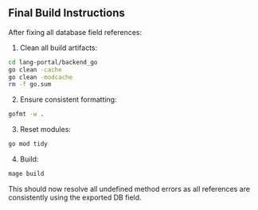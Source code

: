 ## Final Build Instructions

After fixing all database field references:

1. Clean all build artifacts:
```bash
cd lang-portal/backend_go
go clean -cache
go clean -modcache
rm -f go.sum
```

2. Ensure consistent formatting:
```bash
gofmt -w .
```

3. Reset modules:
```bash
go mod tidy
```

4. Build:
```bash
mage build
```

This should now resolve all undefined method errors as all references are consistently using the exported DB field.